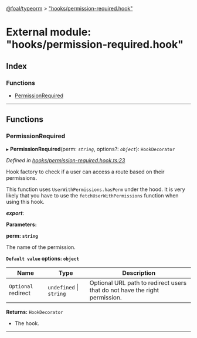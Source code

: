 [@foal/typeorm](../README.md) > ["hooks/permission-required.hook"](../modules/_hooks_permission_required_hook_.md)

# External module: "hooks/permission-required.hook"

## Index

### Functions

* [PermissionRequired](_hooks_permission_required_hook_.md#permissionrequired)

---

## Functions

<a id="permissionrequired"></a>

###  PermissionRequired

▸ **PermissionRequired**(perm: *`string`*, options?: *`object`*): `HookDecorator`

*Defined in [hooks/permission-required.hook.ts:23](https://github.com/FoalTS/foal/blob/cf326d07/packages/typeorm/src/hooks/permission-required.hook.ts#L23)*

Hook factory to check if a user can access a route based on their permissions.

This function uses `UserWithPermissions.hasPerm` under the hood. It is very likely that you have to use the `fetchUserWithPermissions` function when using this hook.

*__export__*: 

**Parameters:**

**perm: `string`**

The name of the permission.

**`Default value` options: `object`**

| Name | Type | Description |
| ------ | ------ | ------ |
| `Optional` redirect | `undefined` \| `string` |  Optional URL path to redirect users that do not have the right permission. |

**Returns:** `HookDecorator`
- The hook.

___

